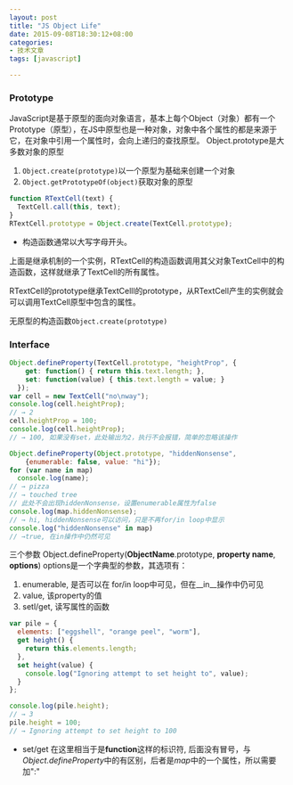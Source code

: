 ```yaml
---
layout: post
title: "JS Object Life"
date: 2015-09-08T18:30:12+08:00
categories:
- 技术文章
tags: [javascript]

---
```

### Prototype
JavaScript是基于原型的面向对象语言，基本上每个Object（对象）都有一个Prototype（原型），在JS中原型也是一种对象，对象中各个属性的都是来源于它，在对象中引用一个属性时，会向上递归的查找原型。
Object.prototype是大多数对象的原型

1. `Object.create(prototype)`以一个原型为基础来创建一个对象
2. `Object.getPrototypeOf(object)`获取对象的原型

```javascript
function RTextCell(text) {
  TextCell.call(this, text);
}
RTextCell.prototype = Object.create(TextCell.prototype);
```
* 构造函数通常以大写字母开头。

上面是继承机制的一个实例，RTextCell的构造函数调用其父对象TextCell中的构造函数，这样就继承了TextCell的所有属性。

RTextCell的prototype继承TextCelll的prototype，从RTextCell产生的实例就会可以调用TextCell原型中包含的属性。

无原型的构造函数`Object.create(prototype)`

### Interface
```javascript
Object.defineProperty(TextCell.prototype, "heightProp", {
    get: function() { return this.text.length; },
    set: function(value) { this.text.length = value; }
  });
var cell = new TextCell("no\nway");
console.log(cell.heightProp);
// → 2
cell.heightProp = 100;
console.log(cell.heightProp);
// → 100, 如果没有set，此处输出为2，执行不会报错，简单的忽略该操作
```
```javascript
Object.defineProperty(Object.prototype, "hiddenNonsense",
    {enumerable: false, value: "hi"});
for (var name in map)
  console.log(name);
// → pizza
// → touched tree
// 此处不会出现hiddenNonsense，设置enumerable属性为false
console.log(map.hiddenNonsense);
// → hi, hiddenNonsense可以访问，只是不再for/in loop中显示
console.log("hiddenNonsense" in map)
// →true, 在in操作中仍然可见
```
三个参数
Object.defineProperty(**ObjectName**.prototype, **property name**, **options**)
options是一个字典型的参数，其选项有：
1. enumerable, 是否可以在 for/in loop中可见，但在__in__操作中仍可见
2. value, 该property的值
3. setl/get, 读写属性的函数

```javascript
var pile = {
  elements: ["eggshell", "orange peel", "worm"],
  get height() {
    return this.elements.length;
  },
  set height(value) {
    console.log("Ignoring attempt to set height to", value);
  }
};

console.log(pile.height);
// → 3
pile.height = 100;
// → Ignoring attempt to set height to 100
```
* set/get 在这里相当于是**function**这样的标识符, 后面没有冒号，与*Object.defineProperty*中的有区别，后者是*map*中的一个属性，所以需要加":"
